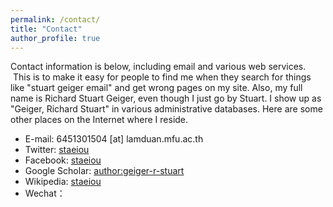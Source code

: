 ```yaml
---
permalink: /contact/
title: "Contact"
author_profile: true
---
```

Contact information is below, including email and various web services.  This is to make it easy for people to find me when they search for things like "stuart geiger email" and get wrong pages on my site. Also, my full name is Richard Stuart Geiger, even though I just go by Stuart. I show up as "Geiger, Richard Stuart" in various administrative databases. Here are some other places on the Internet where I reside.

* E-mail: 6451301504 [at] lamduan.mfu.ac.th
* Twitter: [staeiou](http://twitter.com/Staeiou)
* Facebook: [staeiou](https://www.facebook.com/profile.php?id=100077020251549)
* Google Scholar: [author:geiger-r-stuart](http://scholar.google.com/citations?user=0AvWi3wAAAAJ&hl=en)
* Wikipedia: [staeiou](http://en.wikipedia.org/wiki/User:Staeiou)
* Wechat：
